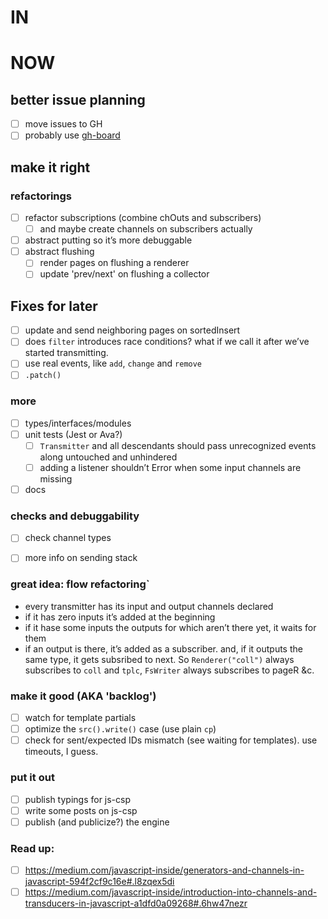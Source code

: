 # IN

# NOW
## better issue planning
- [ ] move issues to GH
- [ ] probably use [gh-board](https://github.com/philschatz/gh-board)

## make it right
### refactorings
- [ ] refactor subscriptions (combine chOuts and subscribers)
    - [ ] and maybe create channels on subscribers actually
- [ ] abstract putting so it’s more debuggable
- [ ] abstract flushing
    - [ ] render pages on flushing a renderer
    - [ ] update 'prev/next' on flushing a collector

## Fixes for later
- [ ] update and send neighboring pages on sortedInsert
- [ ] does `filter` introduces race conditions? what if we call it after we’ve started transmitting.
- [ ] use real events, like `add`, `change` and `remove`
- [ ] `.patch()`

### more
- [ ] types/interfaces/modules
- [ ] unit tests (Jest or Ava?)
    - [ ] `Transmitter` and all descendants should pass unrecognized events along untouched and unhindered
    - [ ] adding a listener shouldn’t Error when some input channels are missing
- [ ] docs

### checks and debuggability
- [ ] check channel types
- [ ] more info on sending stack


### great idea: flow refactoring`
- every transmitter has its input and output channels declared
- if it has zero inputs it’s added at the beginning
- if it hase some inputs the outputs for which aren’t there yet, it waits for them
- if an output is there, it’s added as a subscriber. and, if it outputs the same type, it gets subsribed to next. So `Renderer("coll")` always subscribes to `coll` and `tplc`, `FsWriter` always subscribes to pageR &c.

### make it good (AKA 'backlog')
- [ ] watch for template partials
- [ ] optimize the `src().write()` case (use plain `cp`)
- [ ] check for sent/expected IDs mismatch (see waiting for templates). use timeouts, I guess.

### put it out
- [ ] publish typings for js-csp
- [ ] write some posts on js-csp
- [ ] publish (and publicize?) the engine

### Read up:
- [ ] https://medium.com/javascript-inside/generators-and-channels-in-javascript-594f2cf9c16e#.l8zqex5di
- [ ] https://medium.com/javascript-inside/introduction-into-channels-and-transducers-in-javascript-a1dfd0a09268#.6hw47nezr